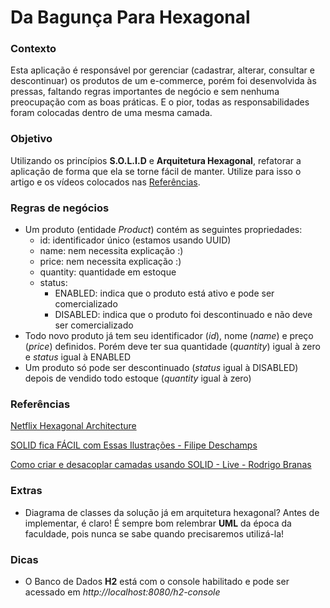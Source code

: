 # Da Bagunça Para Hexagonal

### Contexto
Esta aplicação é responsável por gerenciar (cadastrar, alterar, consultar e descontinuar) os produtos de um e-commerce, porém foi desenvolvida às pressas, faltando regras importantes de negócio e sem nenhuma preocupação com as boas práticas. E o pior, todas as responsabilidades foram colocadas dentro de uma mesma camada.

### Objetivo
Utilizando os princípios **S.O.L.I.D** e **Arquitetura Hexagonal**, refatorar a aplicação de forma que ela se torne fácil de manter. Utilize para isso o artigo e os vídeos colocados nas [Referências](#referencias).

### Regras de negócios
* Um produto (entidade *Product*) contém as seguintes propriedades:
  * id: identificador único (estamos usando UUID)
  * name: nem necessita explicação :)
  * price: nem necessita explicação :)
  * quantity: quantidade em estoque
  * status: 
    * ENABLED: indica que o produto está ativo e pode ser comercializado
    * DISABLED: indica que o produto foi descontinuado e não deve ser comercializado
* Todo novo produto já tem seu identificador (*id*), nome (*name*) e preço (*price*) definidos. Porém deve ter sua quantidade (*quantity*) igual à zero e *status* igual à ENABLED
* Um produto só pode ser descontinuado (*status* igual à DISABLED) depois de vendido todo estoque (*quantity* igual à zero) 

### Referências
[Netflix Hexagonal Architecture](https://netflixtechblog.com/ready-for-changes-with-hexagonal-architecture-b315ec967749)

[SOLID fica FÁCIL com Essas Ilustrações - Filipe Deschamps](https://www.youtube.com/watch?v=6SfrO3D4dHM)

[Como criar e desacoplar camadas usando SOLID - Live - Rodrigo Branas](https://www.youtube.com/watch?v=tetVY6jmlnM)

### Extras
* Diagrama de classes da solução já em arquitetura hexagonal? Antes de implementar, é claro! É sempre bom relembrar **UML** da época da faculdade, pois nunca se sabe quando precisaremos utilizá-la!

### Dicas
* O Banco de Dados **H2** está com o console habilitado e pode ser acessado em *http://localhost:8080/h2-console*